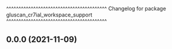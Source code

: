^^^^^^^^^^^^^^^^^^^^^^^^^^^^^^^^^^^^^^^^^
Changelog for package gluscan_cr7ial_workspace_support
^^^^^^^^^^^^^^^^^^^^^^^^^^^^^^^^^^^^^^^^^

0.0.0 (2021-11-09)
------------------

